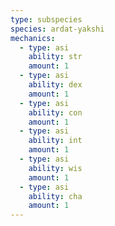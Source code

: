 ```yaml
---
type: subspecies
species: ardat-yakshi
mechanics:
  - type: asi
    ability: str
    amount: 1
  - type: asi
    ability: dex
    amount: 1
  - type: asi
    ability: con
    amount: 1
  - type: asi
    ability: int
    amount: 1
  - type: asi
    ability: wis
    amount: 1
  - type: asi
    ability: cha
    amount: 1
---
```

